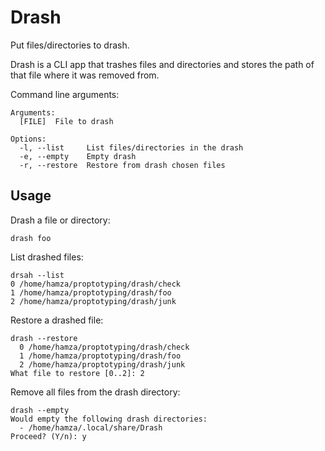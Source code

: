 # Drash
Put files/directories to drash.

Drash is a CLI app that trashes files and directories and stores the path of that file where it was removed from.

Command line arguments:

```
Arguments:
  [FILE]  File to drash

Options:
  -l, --list     List files/directories in the drash
  -e, --empty    Empty drash
  -r, --restore  Restore from drash chosen files
```

## Usage
Drash a file or directory:

```
drash foo
```

List drashed files:

```
drsah --list
0 /home/hamza/proptotyping/drash/check
1 /home/hamza/proptotyping/drash/foo
2 /home/hamza/proptotyping/drash/junk
```

Restore a drashed file:

```
drash --restore
  0 /home/hamza/proptotyping/drash/check
  1 /home/hamza/proptotyping/drash/foo
  2 /home/hamza/proptotyping/drash/junk
What file to restore [0..2]: 2
```

Remove all files from the drash directory:

```
drash --empty
Would empty the following drash directories:
  - /home/hamza/.local/share/Drash
Proceed? (Y/n): y
```
